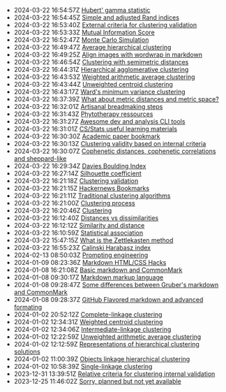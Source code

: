 * 2024-03-22 16:54:57Z [Hubert' gamma statistic](../22)
* 2024-03-22 16:54:45Z [Simple and adjusted Rand indices](../21)
* 2024-03-22 16:53:40Z [External criteria for clustering validation](../20)
* 2024-03-22 16:53:33Z [Mutual Information Score](../48)
* 2024-03-22 16:52:47Z [Monte Carlo Simulation](../47)
* 2024-03-22 16:49:47Z [Average hierarchical clustering](../34)
* 2024-03-22 16:49:25Z [Align images with wordwrap in markdown](../19)
* 2024-03-22 16:46:54Z [Clustering with semimetric distances](../17)
* 2024-03-22 16:44:31Z [Hierarchical agglomerative clustering](../32)
* 2024-03-22 16:43:53Z [Weighted arithmetic average clustering](../36)
* 2024-03-22 16:43:44Z [Unweighted centroid clustering](../37)
* 2024-03-22 16:43:17Z [Ward's minimum variance clustering](../39)
* 2024-03-22 16:37:39Z [What about metric distances and metric space?](../16)
* 2024-03-22 16:32:01Z [Artisanal breadmaking steps](../15)
* 2024-03-22 16:31:43Z [Phytotherapy ressources](../14)
* 2024-03-22 16:31:27Z [Awesome dev and analysis CLI tools](../13)
* 2024-03-22 16:31:01Z [CS/Stats useful learning materials](../12)
* 2024-03-22 16:30:30Z [Academic paper bookmark](../11)
* 2024-03-22 16:30:13Z [Clustering validity based on internal criteria](../10)
* 2024-03-22 16:30:07Z [Cophenetic distances, cophenetic correlations and sheppard-like](../23)
* 2024-03-22 16:29:34Z [Davies Boulding Index](../25)
* 2024-03-22 16:27:14Z [Silhouette coefficient](../26)
* 2024-03-22 16:21:18Z [Clustering validation](../9)
* 2024-03-22 16:21:15Z [Hackernews Bookmarks](../8)
* 2024-03-22 16:21:11Z [Traditional clustering algorithms](../7)
* 2024-03-22 16:21:00Z [Clustering process](../6)
* 2024-03-22 16:20:46Z [Clustering](../5)
* 2024-03-22 16:12:40Z [Distances vs dissimilarities](../4)
* 2024-03-22 16:12:12Z [Similarity and distance](../3)
* 2024-03-22 16:10:59Z [Statistical association](../2)
* 2024-03-22 15:47:15Z [What is the Zettlekasten method](../1)
* 2024-03-22 16:55:23Z [Calinski Harabasz index](../24)
* 2024-02-13 08:50:03Z [Prompting engineering](../46)
* 2024-01-09 08:23:36Z [Markdown HTML/CSS Hacks](../44)
* 2024-01-08 16:21:08Z [Basic markdown and CommonMark](../41)
* 2024-01-08 09:30:17Z [Markdown markup language](../40)
* 2024-01-08 09:28:47Z [Some differences between Gruber's markdown and CommonMark ](../42)
* 2024-01-08 09:28:37Z [GitHub Flavored markdown and advanced formating](../43)
* 2024-01-02 20:52:12Z [Complete-linkage clustering](../30)
* 2024-01-02 12:34:31Z [Weighted centroid clustering](../38)
* 2024-01-02 12:34:06Z [Intermediate-linkage clustering](../31)
* 2024-01-02 12:22:59Z [Unweighted arithmetic average clustering](../35)
* 2024-01-02 12:12:59Z [Representations of hierarchical clustering solutions](../33)
* 2024-01-02 11:00:39Z [Objects linkage hierarchical clustering](../28)
* 2024-01-02 10:58:39Z [Single-linkage clustering](../29)
* 2023-12-31 13:39:51Z [Relative criteria for clustering internal validation](../27)
* 2023-12-25 11:46:02Z [Sorry, planned but not yet available](../0)
